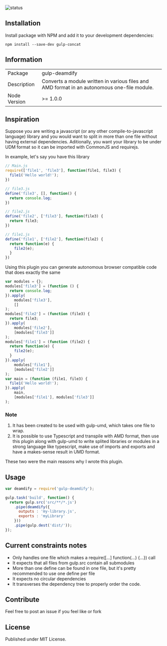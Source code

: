 ![status](https://secure.travis-ci.org/contra/gulp-concat.svg?branch=master)

## Installation

Install package with NPM and add it to your development dependencies:

`npm install --save-dev gulp-concat`

## Information

<table>
<tr>
<td>Package</td><td>gulp-deamdify</td>
</tr>
<tr>
<td>Description</td>
<td>Converts a module written in various files and AMD format in an autonomous one-file module.</td>
</tr>
<tr>
<td>Node Version</td>
<td>>= 1.0.0</td>
</tr>
</table>

## Inspiration

Suppose you are writing a javascript (or any other compile-to-javascript language) library and you would want to split in more 
than one file without having external dependencies. Aditionally, you want your library to be under UDM format so it can be 
imported with CommonJS and requirejs.

In example, let's say you have this library

```js
// Main.js
require(['file1', 'file3'], function(file1, file3) {
  file1('Hello world!');
})

// file3.js
define('file3', [], function() {
  return console.log;
})

// file2.js
define('file2', ['file3'], function(file3) {
  return file3;
})

// file1.js
define('file1', ['file2'], function(file2) {
  return function(e) {
    file2(e);
  }
})
```

Using this plugin you can generate autonomous browser compatible code that does exactly the same

```js
var modules = {};
modules['file3'] = (function () {
  return console.log;
}).apply(
    modules['file3'],
    []
);
modules['file2'] = (function (file3) {
  return file3;
}).apply(
    modules['file2'],
    [modules['file3']]
);
modules['file1'] = (function (file2) {
  return function(e) {
    file2(e);
  }
}).apply(
    modules['file1'],
    [modules['file2']]
);
var main = (function (file1, file3) {
  file1('Hello world!');
}).apply(
    main,
    [modules['file1'], modules['file3']]
);
```

### Note
1. It has been created to be used with gulp-umd, which takes one file to wrap.
2. It is possible to use Typescript and transpile with AMD format, then use this plugin along with gulp-umd
to write splited libraries or modules in a strong language like typescript, make use of imports and exports and have a 
makes-sense result in UMD format.

These two were the main reasons why I wrote this plugin.

## Usage

```js
var deamdify = require('gulp-deamdify');

gulp.task('build', function() {
  return gulp.src('src/**/*.js')
    .pipe(deamdify({
      outputs : 'my-library.js',
      exports : 'myLibrary'
    }))
    .pipe(gulp.dest('dist/'));
});
```

## Current constraints notes

* Only handles one file which makes a require([...] function(...) {...}) call
* It expects that all files from gulp.src contain all submodules
* More than one define can be found in one file, but it's pretty recommended to use one define per file
* It expects no circular dependencies
* It transverses the dependency tree to properly order the code.

## Contribute

Feel free to post an issue if you feel like or fork

## License

Published under MIT License.